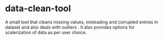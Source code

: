 # data-clean-tool
A small tool that cleans missing values, misleading and corrupted entries in dataset and also deals with outliers . It also provides options for scalerization of data as per user choice.
